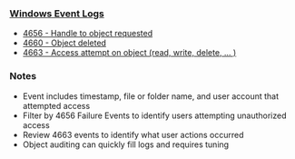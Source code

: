 ### <a href="https://forensicswiki.xyz/wiki/index.php?title=Windows_XML_Event_Log_(EVTX)">Windows Event Logs</a>
   * <a href="https://www.ultimatewindowssecurity.com/securitylog/encyclopedia/event.aspx?eventid=4656">4656 - Handle to object requested</a>
   * <a href="https://www.ultimatewindowssecurity.com/securitylog/encyclopedia/event.aspx?eventid=4660">4660 - Object deleted</a>
   * <a href="https://www.ultimatewindowssecurity.com/securitylog/encyclopedia/event.aspx?eventid=4663">4663 - Access attempt on object (read, write, delete, ... )</a>

### Notes
   * Event includes timestamp, file or folder name, and user account that attempted access
   * Filter by 4656 Failure Events to identify users attempting unauthorized access
   * Review 4663 events to identify what user actions occurred
   * Object auditing can quickly fill logs and requires tuning
